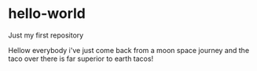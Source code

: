 # hello-world
Just my first repository

Hellow everybody i've just come back from a moon space journey and the taco over there is far superior to earth tacos!
